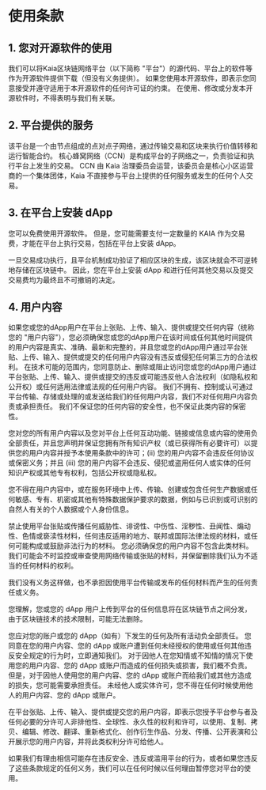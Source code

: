 # 使用条款

## 1. 您对开源软件的使用<a id="1-your-use-of-open-source-software"></a>

我们可以将Kaia区块链网络平台（以下简称 "平台"）的源代码、平台上的软件等作为开源软件提供下载（但没有义务提供）。 如果您使用本开源软件，即表示您同意接受并遵守适用于本开源软件的任何许可证的约束。 在使用、修改或分发本开源软件时，不得表明与我们有关联。

## 2. 平台提供的服务<a id="2-services-provided-on-the-platform"></a>

该平台是一个由节点组成的点对点子网络，通过传输交易和区块来执行价值转移和运行智能合约。 核心蜂窝网络（CCN）是构成平台的子网络之一，负责验证和执行平台上发生的交易。 CCN 由 Kaia 治理委员会运营，该委员会是核心小区运营商的一个集体团体，Kaia 不直接参与平台上提供的任何服务或发生的任何个人交易。

## 3. 在平台上安装 dApp<a id="3-your-installation-of-dapp-on-the-platform"></a>

您可以免费使用开源软件。 但是，您可能需要支付一定数量的 KAIA 作为交易费，才能在平台上执行交易，包括在平台上安装 dApp。

一旦交易成功执行，且平台机制成功验证了相应区块的生成，该区块就会不可逆转地存储在区块链中。 因此，您在平台上安装 dApp 和进行任何其他交易以及提交交易费均为最终且不可撤销的决定。

## 4. 用户内容<a id="4-user-content"></a>

如果您或您的dApp用户在平台上张贴、上传、输入、提供或提交任何内容（统称您的 "用户内容"），您必须确保您或您的dApp用户在该时间或任何其他时间提供的用户内容是真实、准确、最新和完整的，并且您或您的dApp用户通过平台张贴、上传、输入、提供或提交的任何用户内容没有违反或侵犯任何第三方的合法权利。 在技术可能的范围内，您同意防止、删除或阻止访问您或您的dApp用户通过平台张贴、上传、输入、提供或提交的违反或可能违反他人合法权利（如隐私权和公开权）或任何适用法律或法规的任何用户内容。 我们不拥有、控制或认可通过平台传输、存储或处理的或发送给我们的任何用户内容，我们不对任何用户内容负责或承担责任。 我们不保证您的任何内容的安全性，也不保证此类内容的保密性。

您对您的所有用户内容以及您对平台上任何互动功能、链接或信息或内容的使用负全部责任，并且您声明并保证您拥有所有知识产权（或已获得所有必要许可）以提供您的用户内容并授予本使用条款中的许可；\(ii\) 您的用户内容不会违反任何协议或保密义务；并且 (iii\) 您的用户内容不会违反、侵犯或盗用任何人或实体的任何知识产权或其他专有权利，包括公开权或隐私权。

您不得在用户内容中，或在服务环境中上传、传输、创建或包含任何生产数据或任何敏感、专有、机密或其他有特殊数据保护要求的数据，例如与已识别或可识别的自然人有关的个人数据或个人身份信息。

禁止使用平台张贴或传播任何威胁性、诽谤性、中伤性、淫秽性、丑闻性、煽动性、色情或亵渎性材料，任何违反适用的地方、联邦或国际法律法规的材料，或任何可能构成或鼓励非法行为的材料。 您必须确保您的用户内容不包含此类材料。 我们可能会不时监控或审查使用网络传输或张贴的材料，并保留删除我们认为不适当的任何材料的权利。

我们没有义务这样做，也不承担因使用平台传输或发布的任何材料而产生的任何责任或义务。

您理解，您或您的 dApp 用户上传到平台的任何信息将在区块链节点之间分发，由于区块链技术的技术限制，可能无法删除。

您应对您的账户或您的 dApp（如有）下发生的任何及所有活动负全部责任。 您同意在您的用户内容、您的 dApp 或账户遭到任何未经授权的使用或任何其他违反安全规定的行为时，立即通知我们。 对于因他人在您知情或不知情的情况下使用您的用户内容、您的 dApp 或账户而造成的任何损失或损害，我们概不负责。 但是，对于因他人使用您的用户内容、您的 dApp 或账户而给我们或其他方造成的损失，您可能需要承担责任。 未经他人或实体许可，您不得在任何时候使用他人的用户内容、您的 dApp 或账户。

在平台张贴、上传、输入、提供或提交您的用户内容，即表示您授予平台参与者及任何必要的分许可人非排他性、全球性、永久性的权利和许可，以使用、复制、拷贝、编辑、修改、翻译、重新格式化、创作衍生作品、分发、传播、公开表演和公开展示您的用户内容，并将此类权利分许可给他人。

如果我们有理由相信可能存在违反安全、违反或滥用平台的行为，或者如果您违反了这些条款规定的任何义务，我们可以在任何时候以任何理由暂停您对平台的使用。

